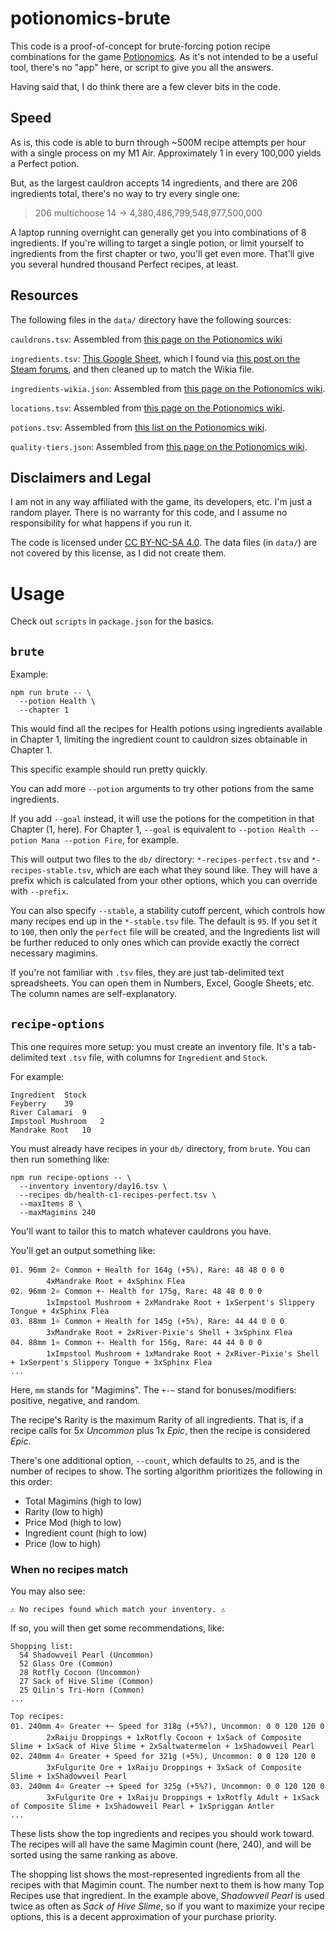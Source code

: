 # potionomics-brute

This code is a proof-of-concept for brute-forcing potion recipe combinations for the game [Potionomics].
As it's not intended to be a useful tool, there's no "app" here, or script to give you all the answers.

[Potionomics]: https://potionomics.com/

Having said that, I do think there are a few clever bits in the code.

## Speed

As is, this code is able to burn through ~500M recipe attempts per hour with a single process on my M1 Air.
Approximately 1 in every 100,000 yields a Perfect potion.

But, as the largest cauldron accepts 14 ingredients, and there are 206 ingredients total, there's no way to try every
single one:

> 206 multichoose 14 &rarr; 4,380,486,799,548,977,500,000

A laptop running overnight can generally get you into combinations of 8 ingredients.
If you're willing to target a single potion, or limit yourself to ingredients from the first chapter or two, you'll get
even more.
That'll give you several hundred thousand Perfect recipes, at least.

## Resources

The following files in the `data/` directory have the following sources:

`cauldrons.tsv`: Assembled
from [this page on the Potionomics wiki](https://potionomics.fandom.com/wiki/Cauldrons_and_Shelves)

`ingredients.tsv`: [This Google Sheet](https://docs.google.com/spreadsheets/d/1NG-Zsd6tkG3ndUKF5jYglNJWw4qSr0IqZWlDArEDpqc/edit),
which I found via [this post on the Steam forums](https://steamcommunity.com/sharedfiles/filedetails/?id=2876744197),
and then cleaned up to match the Wikia file.

`ingredients-wikia.json`: Assembled
from [this page on the Potionomics wiki](https://potionomics.fandom.com/wiki/Ingredients).

`locations.tsv`: Assembled from [this page on the Potionomics wiki](https://potionomics.fandom.com/wiki/Adventure).

`potions.tsv`: Assembled from [this list on the Potionomics wiki](https://potionomics.fandom.com/wiki/Potions).

`quality-tiers.json`: Assembled from [this page on the Potionomics wiki](https://potionomics.fandom.com/wiki/Potions).

## Disclaimers and Legal

I am not in any way affiliated with the game, its developers, etc.
I'm just a random player.
There is no warranty for this code, and I assume no responsibility for what happens if you run it.

The code is licensed under [CC BY-NC-SA 4.0](https://creativecommons.org/licenses/by-nc-sa/4.0/).
The data files (in `data/`) are not covered by this license, as I did not create them.

# Usage

Check out `scripts` in `package.json` for the basics.

## `brute`

Example:

```shell
npm run brute -- \
  --potion Health \
  --chapter 1
```

This would find all the recipes for Health potions using ingredients available in Chapter 1, limiting the ingredient
count to cauldron sizes obtainable in Chapter 1.

This specific example should run pretty quickly.

You can add more `--potion` arguments to try other potions from the same ingredients.

If you add `--goal` instead, it will use the potions for the competition in that Chapter (1, here).
For Chapter 1, `--goal` is equivalent to `--potion Health --potion Mana --potion Fire`, for example.

This will output two files to the `db/` directory: `*-recipes-perfect.tsv` and `*-recipes-stable.tsv`, which are each
what they sound like.
They will have a prefix which is calculated from your other options, which you can override with `--prefix`.

You can also specify `--stable`, a stability cutoff percent, which controls how many recipes end up in
the `*-stable.tsv` file.
The default is `95`.
If you set it to `100`, then only the `perfect` file will be created, and the Ingredients list will be further reduced
to only ones which can provide exactly the correct necessary magimins.

If you're not familiar with `.tsv` files, they are just tab-delimited text spreadsheets.
You can open them in Numbers, Excel, Google Sheets, etc.
The column names are self-explanatory.

## `recipe-options`

This one requires more setup: you must create an inventory file.
It's a tab-delimited text `.tsv` file, with columns for `Ingredient` and `Stock`.

For example:

```
Ingredient	Stock
Feyberry	39
River Calamari	9
Impstool Mushroom	2
Mandrake Root	10
```

You must already have recipes in your `db/` directory, from `brute`.
You can then run something like:

```shell
npm run recipe-options -- \
  --inventory inventory/day16.tsv \
  --recipes db/health-c1-recipes-perfect.tsv \
  --maxItems 8 \
  --maxMagimins 240
```

You'll want to tailor this to match whatever cauldrons you have.

You'll get an output something like:

```
01. 96mm 2⭐️ Common + Health for 164g (+5%), Rare: 48 48 0 0 0
        4xMandrake Root + 4xSphinx Flea
02. 96mm 2⭐️ Common +- Health for 175g, Rare: 48 48 0 0 0
        1xImpstool Mushroom + 2xMandrake Root + 1xSerpent's Slippery Tongue + 4xSphinx Flea
03. 88mm 1⭐️ Common + Health for 145g (+5%), Rare: 44 44 0 0 0
        3xMandrake Root + 2xRiver-Pixie's Shell + 3xSphinx Flea
04. 88mm 1⭐️ Common +- Health for 156g, Rare: 44 44 0 0 0
        1xImpstool Mushroom + 1xMandrake Root + 2xRiver-Pixie's Shell + 1xSerpent's Slippery Tongue + 3xSphinx Flea
...
```

Here, `mm` stands for "Magimins".
The `+-~` stand for bonuses/modifiers: positive, negative, and random.

The recipe's Rarity is the maximum Rarity of all ingredients.
That is, if a recipe calls for 5x _Uncommon_ plus 1x _Epic_, then the recipe is considered _Epic_.

There's one additional option, `--count`, which defaults to `25`, and is the number of recipes to show.
The sorting algorithm prioritizes the following in this order:

- Total Magimins (high to low)
- Rarity (low to high)
- Price Mod (high to low)
- Ingredient count (high to low)
- Price (low to high)

### When no recipes match

You may also see:

```
⚠️ No recipes found which match your inventory. ⚠️
```

If so, you will then get some recommendations, like:

```
Shopping list:
  54 Shadowveil Pearl (Uncommon)
  52 Glass Ore (Common)
  28 Rotfly Cocoon (Uncommon)
  27 Sack of Hive Slime (Common)
  25 Qilin's Tri-Horn (Common)
...

Top recipes:
01. 240mm 4⭐️ Greater +~ Speed for 318g (+5%?), Uncommon: 0 0 120 120 0
        2xRaiju Droppings + 1xRotfly Cocoon + 1xSack of Composite Slime + 1xSack of Hive Slime + 2xSaltwatermelon + 1xShadowveil Pearl
02. 240mm 4⭐️ Greater + Speed for 321g (+5%), Uncommon: 0 0 120 120 0
        3xFulgurite Ore + 1xRaiju Droppings + 3xSack of Composite Slime + 1xShadowveil Pearl
03. 240mm 4⭐️ Greater ~+ Speed for 325g (+5%?), Uncommon: 0 0 120 120 0
        3xFulgurite Ore + 1xRaiju Droppings + 1xRotfly Adult + 1xSack of Composite Slime + 1xShadowveil Pearl + 1xSpriggan Antler
...
```

These lists show the top ingredients and recipes you should work toward.
The recipes will all have the same Magimin count (here, 240), and will be sorted using the same ranking as above.

The shopping list shows the most-represented ingredients from all the recipes with that Magimin count.
The number next to them is how many Top Recipes use that ingredient.
In the example above, _Shadowveil Pearl_ is used twice as often as _Sack of Hive Slime_, so if you want to maximize your
recipe options, this is a decent approximation of your purchase priority.
